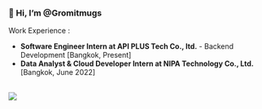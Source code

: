 ### 👋 Hi, I’m @Gromitmugs ###
Work Experience : 
* **Software Engineer Intern at API PLUS Tech Co., ltd.** - Backend Development [Bangkok, Present]
* **Data Analyst & Cloud Developer Intern at NIPA Technology Co., Ltd.** [Bangkok, June 2022]



\
<a href="https://github.com/Gromitmugs/github-readme-stats">
  <img align="center" src="https://github-readme-stats.vercel.app/api/top-langs/?username=Gromitmugs&layout=compact" />
</a>
